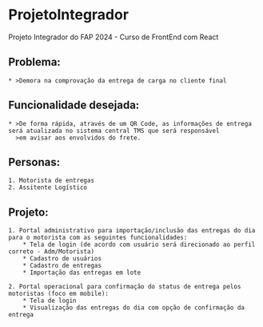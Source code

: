 # ProjetoIntegrador
Projeto Integrador do FAP 2024 - Curso de FrontEnd com React

## Problema:
    * >Demora na comprovação da entrega de carga no cliente final

## Funcionalidade desejada:
    * >De forma rápida, através de um QR Code, as informações de entrega será atualizada no sistema central TMS que será responsável
      >em avisar aos envolvidos do frete.

## Personas:
    1. Motorista de entregas
    2. Assitente Logístico

## Projeto:
    1. Portal administrativo para importação/inclusão das entregas do dia para o motorista com as seguintes funcionalidades:
        * Tela de login (de acordo com usuário será direcionado ao perfil correto - Adm/Motorista)
        * Cadastro de usuários
        * Cadastro de entregas
        * Importação das entregas em lote

    2. Portal operacional para confirmação do status de entrega pelos motoristas (foco em mobile):
        * Tela de login
        * Visualização das entregas do dia com opção de confirmação da entrega

